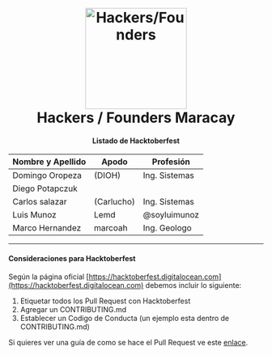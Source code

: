 
<h1 align="center">
  <br>
  <a href="https://www.instagram.com/hfmaracay">
    <img src="https://github.com/hfmaracay/website/blob/master/img/hfmaracay_color.png" alt="Hackers/Founders" width="200">
  </a>
  <br>Hackers / Founders Maracay<br>
</h1>
<h4 align="center">Listado de Hacktoberfest</h4>
  
| Nombre y Apellido |   Apodo   |   Profesión   |
| ----------------- | --------- | ------------- |
| Domingo Oropeza   | (DIOH)    | Ing. Sistemas |
| Diego Potapczuk   |           |               |
| Carlos salazar    | (Carlucho)| Ing. Sistemas |
| Luis Munoz        | Lemd      | @soyluimunoz  |
| Marco Hernandez   | marcoah   | Ing. Geologo  |

***

#### Consideraciones para Hacktoberfest

Según la página oficial [https://hacktoberfest.digitalocean.com](https://hacktoberfest.digitalocean.com) debemos incluir lo siguiente:

1. Etiquetar todos los Pull Request con Hacktoberfest
2. Agregar un CONTRIBUTING.md 
3. Establecer un Codigo de Conducta (un ejemplo esta dentro de CONTRIBUTING.md)

Si quieres ver una guía de como se hace el Pull Request ve este [enlace](https://www.digitalocean.com/community/tutorials/how-to-create-a-pull-request-on-github).